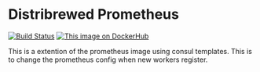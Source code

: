 # Distribrewed Prometheus
[![Build Status](https://img.shields.io/travis/distribrewed/prometheus.svg?branch=master&style=flat-square)](https://travis-ci.org/distribrewed/master/)
[![This image on DockerHub](https://img.shields.io/docker/pulls/distribrewed/prometheus.svg?style=flat-square)](https://hub.docker.com/r/distribrewed/master/)

This is a extention of the prometheus image using consul templates. This is to change the prometheus config when new workers register.